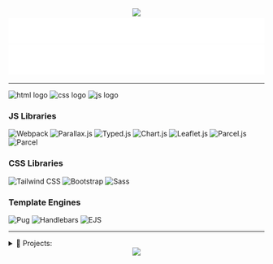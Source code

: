 <div align="center">
<img src="https://bs-uploads.toptal.io/blackfish-uploads/components/seo/5992995/og_image/optimized/1105-A_Guide_to_Webpack_and_React_Dan_Social-119b3bc7125401b042860514ada7f1e7.png">

<img src="svg/mind.svg">

<!-- # Hi There, I'm <a href="https://github.com/jasurhaydarovcode"> `JASUR` </a> -->
<img src="svg/mine.svg">

</div>

---

<img src="https://cdn3d.iconscout.com/3d/free/thumb/free-html-9294875-7578018.png?f=webp" width="100" title="HTML" alt="html logo">
<img src="https://cdn3d.iconscout.com/3d/free/thumb/free-css-9294881-7578024.png?f=webp" width="100" title="CSS" alt="css logo"> 
<img src="https://s3-alpha.figma.com/hub/file/4401264414/d7b507bd-4444-4b46-a36e-cb97a30cbf94-cover.png" width="100" title="JS" alt="js logo">

### JS Libraries
![Webpack](https://img.shields.io/badge/Webpack-8DD6F9?style=for-the-badge&logo=webpack&logoColor=black)
![Parallax.js](https://img.shields.io/badge/Parallax.js-1E90FF?style=for-the-badge&logo=javascript&logoColor=white)
![Typed.js](https://img.shields.io/badge/Typed.js-00BFFF?style=for-the-badge&logo=javascript&logoColor=white)
![Chart.js](https://img.shields.io/badge/Chart.js-FF6384?style=for-the-badge&logo=chartdotjs&logoColor=white)
![Leaflet.js](https://img.shields.io/badge/Leaflet.js-199900?style=for-the-badge&logo=leaflet&logoColor=white)
![Parcel.js](https://img.shields.io/badge/Parcel.js-440099?style=for-the-badge&logo=parcel&logoColor=white)
![Parcel](https://img.shields.io/badge/Parcel-02303A?style=for-the-badge&logo=parcel&logoColor=white)


### CSS Libraries
![Tailwind CSS](https://img.shields.io/badge/Tailwind_CSS-38B2AC?style=for-the-badge&logo=tailwind-css&logoColor=white)
![Bootstrap](https://img.shields.io/badge/Bootstrap-7952B3?style=for-the-badge&logo=bootstrap&logoColor=white)
![Sass](https://img.shields.io/badge/Sass-CC6699?style=for-the-badge&logo=sass&logoColor=white)

### Template Engines
![Pug](https://img.shields.io/badge/Pug-A86454?style=for-the-badge&logo=pug&logoColor=white)
![Handlebars](https://img.shields.io/badge/Handlebars.js-000000?style=for-the-badge&logo=handlebarsdotjs&logoColor=white)
![EJS](https://img.shields.io/badge/EJS-02303A?style=for-the-badge&logo=ejs&logoColor=white)

---

<!-- =================================================== Projects =================================================== -->
<details>
    <summary>📂 Projects:</summary>

# Projects

| Project 1                                              | Project 2                                             |
| --------------------------------------------------- | --------------------------------------------------- |
| [![Readme Card](https://github-readme-stats.vercel.app/api/pin/?username=jasurhaydarovcode&repo=Mobile-UI-screens&theme=ambient_gradient)](https://github.com/jasurhaydarovcode/Mobile-UI-screens) | [![Readme Card](https://github-readme-stats.vercel.app/api/pin/?username=jasurhaydarovcode&repo=bookers&theme=ambient_gradient)](https://github.com/jasurhaydarovcode/bookers) |

| Project 3                                              | Project 4                                               |
| --------------------------------------------------- | --------------------------------------------------- |
| [![Readme Card](https://github-readme-stats.vercel.app/api/pin/?username=jasurhaydarovcode&repo=olcha.uz&theme=ambient_gradient)](https://github.com/jasurhaydarovcode/olcha.uz) | [![Readme Card](https://github-readme-stats.vercel.app/api/pin/?username=jasurhaydarovcode&repo=Zlatmax&theme=ambient_gradient)](https://github.com/jasurhaydarovcode/Zlatmax) |
</details> 

<div align="center">
<img src="svg/snake-activity.svg">
</div>